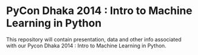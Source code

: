 PyCon Dhaka 2014 : Intro to Machine Learning in Python
======================================================

This repository will contain presentation, data and other info associated with our Pycon Dhaka 2014 : Intro to Machine Learning in Python.
